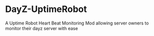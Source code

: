 # DayZ-UptimeRobot
 A Uptime Robot Heart Beat Monitoring Mod allowing server owners to monitor their dayz server with ease
